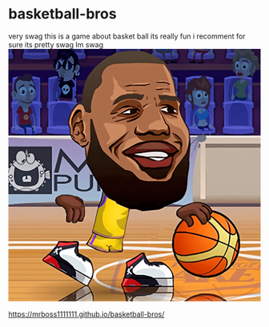 # basketball-bros
very swag
this is a game about basket ball
its really fun i recomment for sure
its pretty swag
Im swag
![alt text](assets/images/basketball-stars.png)

https://mrboss1111111.github.io/basketball-bros/
